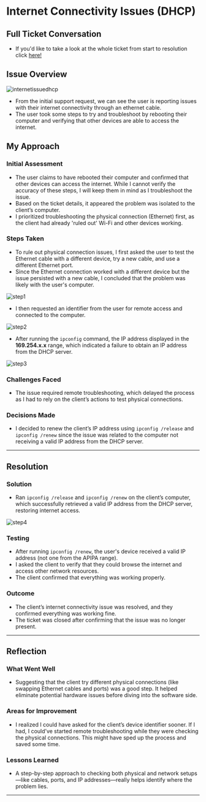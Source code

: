 # Internet Connectivity Issues (DHCP)

## Full Ticket Conversation
- If you'd like to take a look at the whole ticket from start to resolution click [here!](https://github.com/pauljang3/HelpDesk-Experience/blob/main/practicescenarioes/InternetIssuesFullTicket.md)
  
## Issue Overview
![internetissuedhcp](https://github.com/user-attachments/assets/94a89f00-3794-4e82-9f0f-65549c2096b2)
- From the initial support request, we can see the user is reporting issues with their internet connectivity through an ethernet cable.
- The user took some steps to try and troubleshoot by rebooting their computer and verifying that other devices are able to access the internet.


## My Approach
### Initial Assessment
- The user claims to have rebooted their computer and confirmed that other devices can access the internet. While I cannot verify the accuracy of these steps, I will keep them in mind as I troubleshoot the issue.
- Based on the ticket details, it appeared the problem was isolated to the client’s computer.
- I prioritized troubleshooting the physical connection (Ethernet) first, as the client had already 'ruled out' Wi-Fi and other devices working.

### Steps Taken
- To rule out physical connection issues, I first asked the user to test the Ethernet cable with a different device, try a new cable, and use a different Ethernet port.
- Since the Ethernet connection worked with a different device but the issue persisted with a new cable, I concluded that the problem was likely with the user's computer.
  
![step1](https://github.com/user-attachments/assets/861bf877-0cbd-4c71-8087-9e6f4d43ee58)
- I then requested an identifier from the user for remote access and connected to the computer.

![step2](https://github.com/user-attachments/assets/ca01a8b0-50c4-489a-b237-5455828b432a)
- After running the `ipconfig` command, the IP address displayed in the **169.254.x.x** range, which indicated a failure to obtain an IP address from the DHCP server.

![step3](https://github.com/user-attachments/assets/785a387f-6d31-4b8d-93a4-b82323237045)


### Challenges Faced
- The issue required remote troubleshooting, which delayed the process as I had to rely on the client’s actions to test physical connections.

### Decisions Made
- I decided to renew the client’s IP address using `ipconfig /release` and `ipconfig /renew` since the issue was related to the computer not receiving a valid IP address from the DHCP server.

---

## Resolution
### Solution
- Ran `ipconfig /release` and `ipconfig /renew` on the client’s computer, which successfully retrieved a valid IP address from the DHCP server, restoring internet access.
  
![step4](https://github.com/user-attachments/assets/21ea01b8-68f7-4eb0-85cb-99d86fd2762f)

### Testing
- After running `ipconfig /renew`, the user's device received a valid IP address (not one from the APIPA range).
- I asked the client to verify that they could browse the internet and access other network resources.
- The client confirmed that everything was working properly.

### Outcome
- The client’s internet connectivity issue was resolved, and they confirmed everything was working fine.
- The ticket was closed after confirming that the issue was no longer present.
---

## Reflection
### What Went Well
- Suggesting that the client try different physical connections (like swapping Ethernet cables and ports) was a good step. It helped eliminate potential hardware issues before diving into the software side.

### Areas for Improvement
- I realized I could have asked for the client’s device identifier sooner. If I had, I could’ve started remote troubleshooting while they were checking the physical connections. This might have sped up the process and saved some time.

### Lessons Learned
- A step-by-step approach to checking both physical and network setups—like cables, ports, and IP addresses—really helps identify where the problem lies.

---


